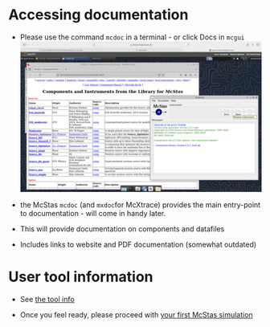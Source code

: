 # Accessing documentation
- Please use the command `mcdoc` in a terminal - or click Docs in `mcgui`
![mcdoc](11_mcdoc.png)
- the McStas `mcdoc` (and `mxdoc`for McXtrace) provides the main entry-point to documentation - will come in handy later.

- This will provide documentation on components and datafiles
- Includes links to website and PDF documentation (somewhat outdated)

# User tool information
- See [the tool info](../01_starting_the_guis/tools/README.md)

- Once you feel ready, please proceed with [your first McStas simulation](../03_a_first_simulation/README.md)
